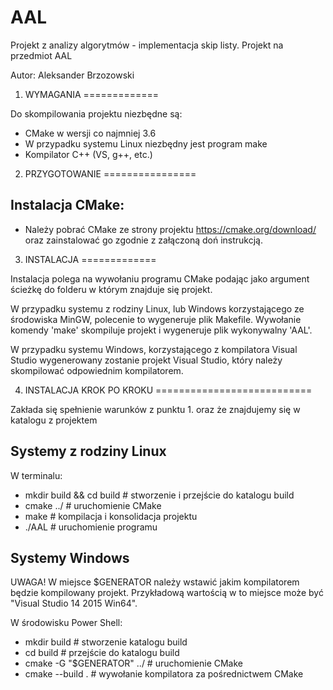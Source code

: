 # AAL
Projekt z analizy algorytmów - implementacja skip listy.
Projekt na przedmiot AAL

Autor: Aleksander Brzozowski

1. WYMAGANIA
=============

Do skompilowania projektu niezbędne są:

- CMake w wersji co najmniej 3.6
- W przypadku systemu Linux niezbędny jest program make
- Kompilator C++ (VS, g++, etc.)

2. PRZYGOTOWANIE
================

Instalacja CMake:
--------------------

- Należy pobrać CMake ze strony projektu https://cmake.org/download/
oraz zainstalować go zgodnie z załączoną doń instrukcją.

3. INSTALACJA
=============

Instalacja polega na wywołaniu programu CMake podając jako
argument ścieżkę do folderu w którym znajduje się projekt.

W przypadku systemu z rodziny Linux, lub Windows korzystającego ze środowiska 
MinGW, polecenie to wygeneruje plik Makefile. Wywołanie komendy 'make' 
skompiluje projekt i wygeneruje plik wykonywalny 'AAL'.

W przypadku systemu Windows, korzystającego z kompilatora Visual Studio
wygenerowany zostanie projekt Visual Studio, który należy skompilować
odpowiednim kompilatorem.

4. INSTALACJA KROK PO KROKU
===========================


Zakłada się spełnienie warunków z punktu 1.
oraz że znajdujemy się w katalogu z projektem


Systemy z rodziny Linux
-----------------------

W terminalu:
* mkdir build && cd build  # stworzenie i przejście do katalogu build
* cmake ../  # uruchomienie CMake
* make  # kompilacja i konsolidacja projektu
* ./AAL  # uruchomienie programu

Systemy Windows
---------------------------------------
UWAGA!
W miejsce $GENERATOR należy wstawić jakim kompilatorem będzie kompilowany
projekt. Przykładową wartością w to miejsce
może być "Visual Studio 14 2015 Win64".

W środowisku Power Shell:
* mkdir build # stworzenie katalogu build
* cd build # przejście do katalogu build
* cmake -G "$GENERATOR" ../ # uruchomienie CMake
* cmake --build . # wywołanie kompilatora za pośrednictwem CMake

